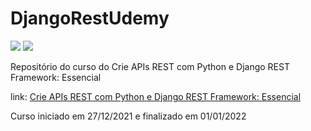 # DjangoRestUdemy

![](https://img.shields.io/github/last-commit/HenriqueCCdA/DesenvolvimentoWeb?style=plasti&ccolor=blue)
![](https://img.shields.io/badge/Autor-Henrique%20C%20C%20de%20Andrade-blue)


Repositório do curso do Crie APIs REST com Python e Django REST Framework: Essencial

link: [Crie APIs REST com Python e Django REST Framework: Essencial](https://www.udemy.com/course/criando-apis-rest-com-django-rest-framework-essencial/)

Curso iniciado em 27/12/2021 e finalizado em 01/01/2022
